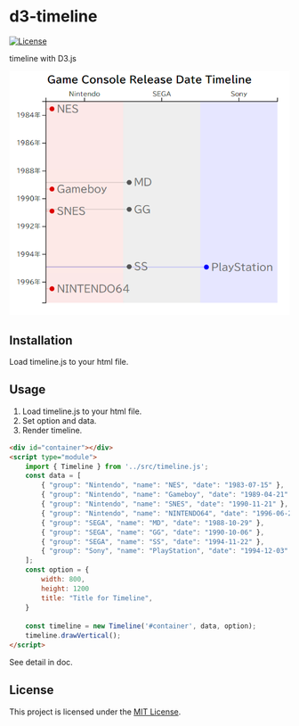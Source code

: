 # d3-timeline

[![License](https://img.shields.io/badge/license-MIT-blue.svg)](LICENSE)

timeline with D3.js

![timeline](doc/img/timeline.png)


## Installation

Load timeline.js to your html file.

## Usage

1. Load timeline.js to your html file.
2. Set option and data.
3. Render timeline.

``` html
<div id="container"></div>
<script type="module">
    import { Timeline } from '../src/timeline.js';
    const data = [
        { "group": "Nintendo", "name": "NES", "date": "1983-07-15" },
        { "group": "Nintendo", "name": "Gameboy", "date": "1989-04-21" },
        { "group": "Nintendo", "name": "SNES", "date": "1990-11-21" },
        { "group": "Nintendo", "name": "NINTENDO64", "date": "1996-06-23" },
        { "group": "SEGA", "name": "MD", "date": "1988-10-29" },
        { "group": "SEGA", "name": "GG", "date": "1990-10-06" },
        { "group": "SEGA", "name": "SS", "date": "1994-11-22" },
        { "group": "Sony", "name": "PlayStation", "date": "1994-12-03" },
    ];
    const option = {
        width: 800,
        height: 1200
        title: "Title for Timeline",
    }

    const timeline = new Timeline('#container', data, option);
    timeline.drawVertical();
</script>
```

See detail in doc.


## License

This project is licensed under the [MIT License](LICENSE).